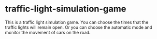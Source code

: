 # traffic-light-simulation-game
This is a traffic light simulation game. You can choose the times that the traffic lights will remain open. Or you can choose the automatic mode and monitor the movement of cars on the road.
